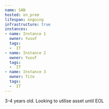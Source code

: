 ```yaml
---
name: SAN
hosted: on_prem
lifespan: ongoing
infrastructure: true
instances:
- name: Instance 1
  owner: Yusuf
  tags:
  -  IT
- name: Instance 2
  owner: Yusuf
  tags:
  -  IT
- name: Instance 3
  owner: Tito
  tags:
  -  IT
---
```


3-4 years old. Looking to utilise asset until EOL 
